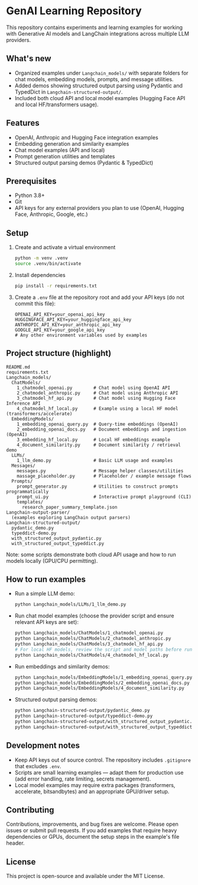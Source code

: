 # GenAI Learning Repository

This repository contains experiments and learning examples for working with Generative AI models and LangChain integrations across multiple LLM providers.

## What's new

- Organized examples under `Langchain_models/` with separate folders for chat models, embedding models, prompts, and message utilities.
- Added demos showing structured output parsing using Pydantic and TypedDict in `Langchain-structured-output/`.
- Included both cloud API and local model examples (Hugging Face API and local HF/transformers usage).

## Features

- OpenAI, Anthropic and Hugging Face integration examples
- Embedding generation and similarity examples
- Chat model examples (API and local)
- Prompt generation utilities and templates
- Structured output parsing demos (Pydantic & TypedDict)

## Prerequisites

- Python 3.8+
- Git
- API keys for any external providers you plan to use (OpenAI, Hugging Face, Anthropic, Google, etc.)

## Setup

1. Create and activate a virtual environment

   ```bash
   python -m venv .venv
   source .venv/bin/activate
   ```

2. Install dependencies

   ```bash
   pip install -r requirements.txt
   ```

3. Create a `.env` file at the repository root and add your API keys (do not commit this file):

   ```env
   OPENAI_API_KEY=your_openai_api_key
   HUGGINGFACE_API_KEY=your_huggingface_api_key
   ANTHROPIC_API_KEY=your_anthropic_api_key
   GOOGLE_API_KEY=your_google_api_key
   # Any other environment variables used by examples
   ```

## Project structure (highlight)

```
README.md
requirements.txt
Langchain_models/
  ChatModels/
    1_chatmodel_openai.py        # Chat model using OpenAI API
    2_chatmodel_anthropic.py     # Chat model using Anthropic API
    3_chatmodel_hf_api.py        # Chat model using Hugging Face Inference API
    4_chatmodel_hf_local.py      # Example using a local HF model (transformers/accelerate)
  EmbeddingModels/
    1_embedding_openai_query.py  # Query-time embeddings (OpenAI)
    2_embedding_openai_docs.py   # Document embeddings and ingestion (OpenAI)
    3_embedding_hf_local.py      # Local HF embeddings example
    4_document_similarity.py     # Document similarity / retrieval demo
  LLMs/
    1_llm_demo.py                # Basic LLM usage and examples
  Messages/
    messages.py                  # Message helper classes/utilities
    massage_placeholder.py       # Placeholder / example message flows
  Prompts/
    prompt_generator.py          # Utilities to construct prompts programmatically
    prompt_ui.py                 # Interactive prompt playground (CLI)
    templates/
      research_paper_summary_template.json
Langchain-output-parser/
  (examples exploring LangChain output parsers)
Langchain-structured-output/
  pydantic_demo.py
  typeddict-demo.py
  with_structured_output_pydantic.py
  with_structured_output_typeddict.py
```

Note: some scripts demonstrate both cloud API usage and how to run models locally (GPU/CPU permitting).

## How to run examples

- Run a simple LLM demo:

  ```bash
  python Langchain_models/LLMs/1_llm_demo.py
  ```

- Run chat model examples (choose the provider script and ensure relevant API keys are set):

  ```bash
  python Langchain_models/ChatModels/1_chatmodel_openai.py
  python Langchain_models/ChatModels/2_chatmodel_anthropic.py
  python Langchain_models/ChatModels/3_chatmodel_hf_api.py
  # For local HF models, review the script and model paths before running
  python Langchain_models/ChatModels/4_chatmodel_hf_local.py
  ```

- Run embeddings and similarity demos:

  ```bash
  python Langchain_models/EmbeddingModels/1_embedding_openai_query.py
  python Langchain_models/EmbeddingModels/2_embedding_openai_docs.py
  python Langchain_models/EmbeddingModels/4_document_similarity.py
  ```

- Structured output parsing demos:

  ```bash
  python Langchain-structured-output/pydantic_demo.py
  python Langchain-structured-output/typeddict-demo.py
  python Langchain-structured-output/with_structured_output_pydantic.py
  python Langchain-structured-output/with_structured_output_typeddict.py
  ```

## Development notes

- Keep API keys out of source control. The repository includes `.gitignore` that excludes `.env`.
- Scripts are small learning examples — adapt them for production use (add error handling, rate limiting, secrets management).
- Local model examples may require extra packages (transformers, accelerate, bitsandbytes) and an appropriate GPU/driver setup.

## Contributing

Contributions, improvements, and bug fixes are welcome. Please open issues or submit pull requests. If you add examples that require heavy dependencies or GPUs, document the setup steps in the example's file header.

## License

This project is open-source and available under the MIT License.
